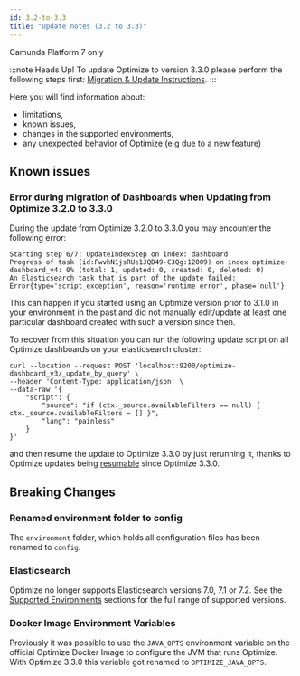 ```yaml
---
id: 3.2-to-3.3
title: "Update notes (3.2 to 3.3)"
---
```


<span class="badge badge--platform">Camunda Platform 7 only</span>

:::note Heads Up!
To update Optimize to version 3.3.0 please perform the following steps first: [Migration & Update Instructions](./instructions.md).
:::

Here you will find information about:

* limitations, 
* known issues, 
* changes in the supported environments, 
* any unexpected behavior of Optimize (e.g due to a new feature)

## Known issues

### Error during migration of Dashboards when Updating from Optimize 3.2.0 to 3.3.0

During the update from Optimize 3.2.0 to 3.3.0 you may encounter the following error:

```
Starting step 6/7: UpdateIndexStep on index: dashboard
Progress of task (id:FwvhN1jsRUe1JQD49-C3Qg:12009) on index optimize-dashboard_v4: 0% (total: 1, updated: 0, created: 0, deleted: 0)
An Elasticsearch task that is part of the update failed: Error{type='script_exception', reason='runtime error', phase='null'}

```

This can happen if you started using an Optimize version prior to 3.1.0 in your environment in the past and did not manually edit/update at least one particular dashboard created with such a version since then.

To recover from this situation you can run the following update script on all Optimize dashboards on your elasticsearch cluster:
```
curl --location --request POST 'localhost:9200/optimize-dashboard_v3/_update_by_query' \
--header 'Content-Type: application/json' \
--data-raw '{
    "script": {
        "source": "if (ctx._source.availableFilters == null) { ctx._source.availableFilters = [] }",
        "lang": "painless"
    }
}'
```
and then resume the update to Optimize 3.3.0 by just rerunning it, thanks to Optimize updates being [resumable](https://camunda.com/blog/2021/01/camunda-optimize-3-3-0-released/#Resumable-Updates) since Optimize 3.3.0.

## Breaking Changes
### Renamed environment folder to config 

The `environment` folder, which holds all configuration files has been renamed to `config`.

### Elasticsearch

Optimize no longer supports Elasticsearch versions 7.0, 7.1 or 7.2.
See the [Supported Environments](./../../../reference/supported-environments.md/#elasticsearch) sections for the full range of supported versions.

### Docker Image Environment Variables

Previously it was possible to use the `JAVA_OPTS` environment variable on the official Optimize Docker Image to configure the JVM that runs Optimize. With Optimize 3.3.0 this variable got renamed to `OPTIMIZE_JAVA_OPTS`.
